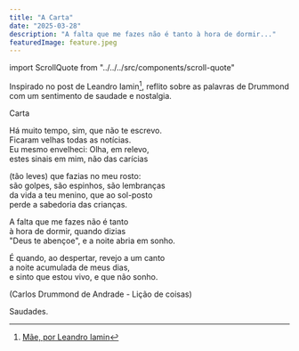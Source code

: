 ```yaml
---
title: "A Carta"
date: "2025-03-28"
description: "A falta que me fazes não é tanto à hora de dormir..."
featuredImage: feature.jpeg
---
```

import ScrollQuote from "../../../src/components/scroll-quote"

Inspirado no post de Leandro Iamin[^1], reflito sobre as palavras de Drummond
com um sentimento de saudade e nostalgia.

<ScrollQuote>
Carta

Há muito tempo, sim, que não te escrevo.  
Ficaram velhas todas as notícias.  
Eu mesmo envelheci: Olha, em relevo,  
estes sinais em mim, não das carícias  

(tão leves) que fazias no meu rosto:  
são golpes, são espinhos, são lembranças  
da vida a teu menino, que ao sol-posto  
perde a sabedoria das crianças.  

A falta que me fazes não é tanto  
à hora de dormir, quando dizias  
"Deus te abençoe", e a noite abria em sonho.  

É quando, ao despertar, revejo a um canto  
a noite acumulada de meus dias,  
e sinto que estou vivo, e que não sonho.  

(Carlos Drummond de Andrade - Lição de coisas)
</ScrollQuote>

Saudades.

[^1]: [Mãe, por Leandro Iamin](https://open.substack.com/pub/leandroiamin/p/mae)

